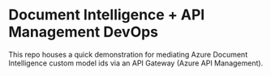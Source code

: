 # Document Intelligence + API Management DevOps

This repo houses a quick demonstration for mediating Azure Document Intelligence custom model ids via an API Gateway (Azure API Management).

